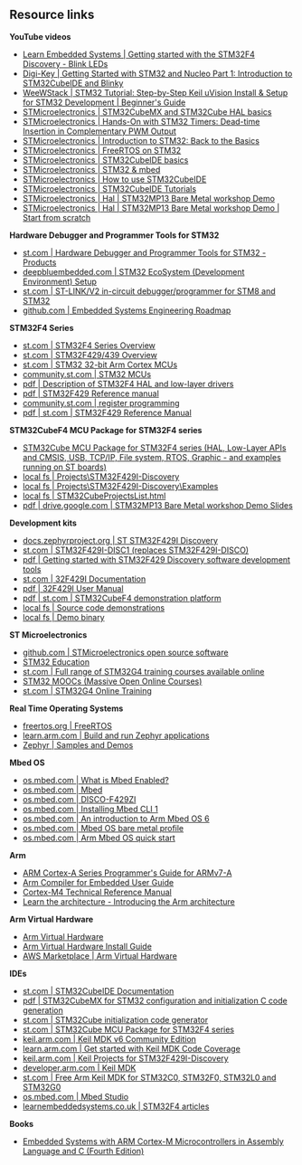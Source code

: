 ## Resource links



**YouTube videos**
- [Learn Embedded Systems | Getting started with the STM32F4 Discovery - Blink LEDs](https://www.youtube.com/watch?v=Ld20MbXSXI8&list=LL&index=40&t=281s)
- [Digi-Key | Getting Started with STM32 and Nucleo Part 1: Introduction to STM32CubeIDE and Blinky](https://www.youtube.com/watch?v=hyZS2p1tW-g&list=LL&index=9&t=105s)
- [WeeWStack | STM32 Tutorial: Step-by-Step Keil uVision Install & Setup for STM32 Development | Beginner's Guide](https://m.youtube.com/watch?v=TO85lArN1B8&t=39s)
- [STMicroelectronics | STM32CubeMX and STM32Cube HAL basics](https://www.youtube.com/playlist?list=PLnMKNibPkDnGtuIl5v0CvC81Am7SKpj02)
- [STMicroelectronics | Hands-On with STM32 Timers: Dead-time Insertion in Complementary PWM Output](https://www.youtube.com/watch?v=rDaC2N-33Oo&list=PLnMKNibPkDnHHfPVKKOE8A4AJpgDR932A)
- [STMicroelectronics | Introduction to STM32: Back to the Basics](https://www.youtube.com/watch?v=8DmJ7pnFE5M&list=PLnMKNibPkDnFa5bR8U78UXs6b5bzKXxq-)
- [STMicroelectronics | FreeRTOS on STM32](https://www.youtube.com/watch?v=QGVAayFI5ZQ&list=PLnMKNibPkDnFeFV4eBfDQ9e5IrGL_dx1Q)
- [STMicroelectronics | STM32CubeIDE basics](https://www.youtube.com/watch?v=gL8OoS9E1rw&list=PLnMKNibPkDnFCosVVv98U5dCulE6T3Iy8)
- [STMicroelectronics | STM32 & mbed](https://www.youtube.com/playlist?list=PLnMKNibPkDnESr04tVLeLXcrCiAQqx8er)
- [STMicroelectronics | How to use STM32CubeIDE](https://youtu.be/eumKLXNlM0U)
- [STMicroelectronics | STM32CubeIDE Tutorials](https://www.youtube.com/playlist?list=PL8n_tqwYdzVANEGjLs4C6ICkDNLhdsbmM)
- [STMicroelectronics | Hal | STM32MP13 Bare Metal workshop Demo](https://www.youtube.com/watch?v=ljT-UpncIPk&t=153s)
- [STMicroelectronics | Hal | STM32MP13 Bare Metal workshop Demo | Start from scratch](https://www.youtube.com/watch?v=ljT-UpncIPk&t=612s)
  
**Hardware Debugger and Programmer Tools for STM32**
- [st.com | Hardware Debugger and Programmer Tools for STM32 - Products](https://www.st.com/en/development-tools/hardware-debugger-and-programmer-tools-for-stm32/products.html)
- [deepbluembedded.com | STM32 EcoSystem (Development Environment) Setup](https://deepbluembedded.com/stm32-ecosystem-development-environment-setup/)
- [st.com | ST-LINK/V2 in-circuit debugger/programmer for STM8 and STM32](https://www.st.com/en/development-tools/st-link-v2.html)
- [github.com | Embedded Systems Engineering Roadmap](https://github.com/m3y54m/Embedded-Engineering-Roadmap)

**STM32F4 Series**
- [st.com | STM32F4 Series Overview](https://www.st.com/en/microcontrollers-microprocessors/stm32f4-series.html)
- [st.com | STM32F429/439 Overview](https://www.st.com/en/microcontrollers-microprocessors/stm32f429-439.html)
- [st.com | STM32 32-bit Arm Cortex MCUs](https://www.st.com/en/microcontrollers-microprocessors/stm32-32-bit-arm-cortex-mcus.html)
- [community.st.com | STM32 MCUs](https://community.st.com/t5/stm32-mcus/ct-p/stm32-mcus)
- [pdf | Description of STM32F4 HAL and low-layer drivers](https://www.st.com/resource/en/user_manual/dm00105879-description-of-stm32f4-hal-and-lowlayer-drivers-stmicroelectronics.pdf)
- [pdf | STM32F429 Reference manual](https://www.st.com/content/ccc/resource/technical/document/reference_manual/3d/6d/5a/66/b4/99/40/d4/DM00031020.pdf/files/DM00031020.pdf/jcr:content/translations/en.DM00031020.pdf)
- [community.st.com | register programming](https://community.st.com/t5/stm32-mcus-products/stm32-f4-register-programming/td-p/361864)
- [pdf | st.com | STM32F429 Reference Manual](https://www.st.com/resource/en/reference_manual/rm0090-stm32f405415-stm32f407417-stm32f427437-and-stm32f429439-advanced-armbased-32bit-mcus-stmicroelectronics.pdf)

**STM32CubeF4 MCU Package for STM32F4 series**
- [STM32Cube MCU Package for STM32F4 series (HAL, Low-Layer APIs and CMSIS, USB, TCP/IP, File system, RTOS, Graphic - and examples running on ST boards)](https://www.st.com/en/embedded-software/stm32cubef4.html)
- [local fs | Projects\STM32F429I-Discovery](~\STM32Cube\Repository\STM32Cube_FW_F4_V1.28.0\Projects\STM32F429I-Discovery)
- [local fs | Projects\STM32F429I-Discovery\Examples](~\STM32Cube\Repository\STM32Cube_FW_F4_V1.28.0\Projects\STM32F429I-Discovery\Examples)
- [local fs | STM32CubeProjectsList.html ](~\STM32Cube\Repository\STM32Cube_FW_F4_V1.28.0\Projects\STM32CubeProjectsList.html)
- [pdf | drive.google.com | STM32MP13 Bare Metal workshop Demo Slides ](https://drive.google.com%2Ffile%2Fd%2F1G85Bk-4mBUC2JVWL-KQdRcS_NHwTxp8O%2Fview%3Fusp%3Dsharing&v=ljT-UpncIPk)


**Development kits**
- [docs.zephyrproject.org | ST STM32F429I Discovery](https://docs.zephyrproject.org/latest/boards/st/stm32f429i_disc1/doc/index.html)
- [st.com | STM32F429I-DISC1 (replaces STM32F429I-DISCO)](https://www.st.com/en/evaluation-tools/32f429idiscovery.html)
- [pdf | Getting started with STM32F429 Discovery software development tools](https://www.st.com/web/en/resource/technical/document/user_manual/DM00097320.pdf)
- [st.com | 32F429I Documentation](https://www.st.com/en/evaluation-tools/32f429idiscovery.html#documentation)
- [pdf | 32F429I User Manual](https://www.st.com/resource/en/user_manual/um1670-discovery-kit-with-stm32f429zi-mcu-stmicroelectronics.pdf)
- [pdf | st.com | STM32CubeF4 demonstration platform](https://www.st.com/resource/en/user_manual/dm00112348-stm32cubef4-demonstration-platform-stmicroelectronics.pdf)
- [local fs | Source code demonstrations](~\STM32Cube\Repository\STM32Cube_FW_F4_V1.28.0\Projects\STM32F429I-Discovery\Demonstrations)
- [local fs | Demo binary](~\Downloads\32f429i-discovery-kit\demo_code\en.32f429idiscovery_demo\32F429IDISCOVERY_demo\STemWin\Binary)


**ST Microelectronics**
- [github.com | STMicroelectronics open source software](https://github.com/STMicroelectronics)
- [STM32 Education](https://www.st.com/content/st_com/en/support/learning/stm32-education.html)
- [st.com | Full range of STM32G4 training courses available online](https://www.st.com/content/st_com/en/support/learning/stm32-education/stm32-online-training/stm32g4-online-training.html)
- [STM32 MOOCs (Massive Open Online Courses)](https://www.st.com/content/st_com/en/support/learning/stm32-education/stm32-moocs.html)
- [st.com | STM32G4 Online Training](https://www.st.com/content/st_com/en/support/learning/stm32-education/stm32-online-training/stm32g4-online-training.html)


**Real Time Operating Systems**
- [freertos.org | FreeRTOS](https://www.freertos.org/index.html)
- [learn.arm.com | Build and run Zephyr applications](https://learn.arm.com/learning-paths/microcontrollers/zephyr/zephyr/)
- [Zephyr | Samples and Demos](https://docs.zephyrproject.org/latest/samples/index.html)

**Mbed OS**
- [os.mbed.com | What is Mbed Enabled?](https://os.mbed.com/mbed-enabled/introduction/)
- [os.mbed.com | Mbed](https://os.mbed.com/)
- [os.mbed.com | DISCO-F429ZI](https://os.mbed.com/platforms/ST-Discovery-F429ZI/)
- [os.mbed.com | Installing Mbed CLI 1](https://os.mbed.com/docs/mbed-os/v6.16/quick-start/build-with-mbed-cli.html)
- [os.mbed.com | An introduction to Arm Mbed OS 6](https://os.mbed.com/docs/mbed-os/v6.16/introduction/index.html)
- [os.mbed.com | Mbed OS bare metal profile](https://os.mbed.com/docs/mbed-os/v6.16/bare-metal/index.html)
- [os.mbed.com | Arm Mbed OS quick start](https://os.mbed.com/docs/mbed-os/v6.16/quick-start/index.html)

**Arm**
- [ARM Cortex-A Series Programmer's Guide for ARMv7-A](https://developer.arm.com/documentation/den0013/d/Introduction-to-Assembly-Language/Introduction-to-the-GNU-Assembler/GNU-Assembler-syntax)
- [Arm Compiler for Embedded User Guide](https://developer.arm.com/documentation/100748/0621/Getting-Started/Using-the-integrated-assembler)
- [Cortex-M4 Technical Reference Manual ](https://developer.arm.com/documentation/ddi0439/be/)
- [Learn the architecture - Introducing the Arm architecture](https://developer.arm.com/documentation/102404/latest/)


**Arm Virtual Hardware**
- [Arm Virtual Hardware](https://www.arm.com/products/development-tools/simulation/virtual-hardware)
- [Arm Virtual Hardware Install Guide](https://learn.arm.com/install-guides/avh#corstone)
- [AWS Marketplace | Arm Virtual Hardware](https://aws.amazon.com/marketplace/pp/prodview-urbpq7yo5va7g)


**IDEs**
- [st.com | STM32CubeIDE Documentation](https://www.st.com/en/development-tools/stm32cubeide.html#documentation)
- [pdf | STM32CubeMX for STM32 configuration
and initialization C code generation](https://www.st.com/content/ccc/resource/technical/document/user_manual/10/c5/1a/43/3a/70/43/7d/DM00104712.pdf/files/DM00104712.pdf/jcr:content/translations/en.DM00104712.pdf)
- [st.com | STM32Cube initialization code generator](https://www.st.com/en/development-tools/stm32cubemx.html?icmp=tt11642_gl_lnkon_jun2019)
- [st.com | STM32Cube MCU Package for STM32F4 series](https://www.st.com/en/embedded-software/stm32cubef4.html)
- [keil.arm.com | Keil MDK v6 Community Edition](https://www.keil.arm.com/)
- [learn.arm.com | Get started with Keil MDK Code Coverage](https://learn.arm.com/learning-paths/microcontrollers/coverage_mdk/)
- [keil.arm.com | Keil Projects for STM32F429I-Discovery](https://www.keil.arm.com/boards/stmicroelectronics-stm32f429i-discovery-revb-6126ce5/projects/)
- [developer.arm.com | Keil MDK](https://developer.arm.com/Tools%20and%20Software/Keil%20MDK)
- [st.com | Free Arm Keil MDK for STM32C0, STM32F0, STM32L0 and STM32G0](https://www.st.com/en/partner-products-and-services/free-arm-keil-mdk-for-stm32c0-stm32f0-stm32l0-and-stm32g0.html)
- [os.mbed.com | Mbed Studio](https://os.mbed.com/studio/)
- [learnembeddedsystems.co.uk | STM32F4 articles](https://learnembeddedsystems.co.uk/category/embedded-systems/stm32f4-discovery)

**Books**
- [Embedded Systems with ARM Cortex-M Microcontrollers in Assembly Language and C (Fourth Edition)](https://web.eece.maine.edu/~zhu/book/)